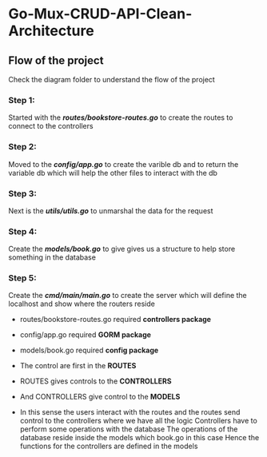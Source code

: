 # Go-Mux-CRUD-API-Clean-Architecture

## **Flow of the project**
Check the diagram folder to understand the flow of the project

### **Step 1:** 
  Started with the **_routes/bookstore-routes.go_** to create the routes to connect to the controllers
  
### **Step 2:** 
  Moved to the **_config/app.go_** to create the varible db and to return the variable db which will help the other files to interact with the db
  
### **Step 3:** 
  Next is the **_utils/utils.go_** to unmarshal the data for the request
  
### **Step 4:** 
  Create the **_models/book.go_** to give gives us a structure to help store something in the database
  
### **Step 5:** 
  Create the **_cmd/main/main.go_** to create the server which will define the localhost and show where the routers reside

* routes/bookstore-routes.go required **controllers package**
* config/app.go required **GORM package**
* models/book.go required **config package**

* The control are first in the **ROUTES**
* ROUTES gives controls to the **CONTROLLERS**
* And CONTROLLERS give control to the **MODELS**

* In this sense the users interact with the routes and the routes send
control to the controllers where we have all the logic
Controllers have to perform some operations with the database
The operations of the database reside inside the models which book.go in this case
Hence the functions for the controllers are defined in the models
